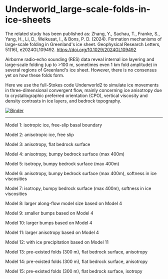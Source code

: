 # Underworld_large-scale-folds-in-ice-sheets
The related study has been published as: Zhang, Y., Sachau, T., Franke, S., Yang, H., Li, D., Weikusat, I., & Bons, P. D. (2024). Formation mechanisms of large-scale folding in Greenland's ice sheet. Geophysical Research Letters, 51(16), e2024GL109492. https://doi.org/10.1029/2024GL109492

Airborne radio‐echo sounding (RES) data reveal internal ice layering and large‐scale folding (up to >100 m, sometimes even 1 km fold amplitude) in several regions of Greenland's ice sheet. However, there is no consensus yet on how these folds form.

Here we use the full-Stokes code Underworld2 to simulate ice movements in three-dimensional convergent flow, mainly concerning ice anisotropy due to crystallographic preferred orientation (CPO), vertical viscosity and density contrasts in ice layers, and bedrock topography.

[![Binder](https://mybinder.org/badge_logo.svg)](https://mybinder.org/v2/gh/underworld-community/zhang-large-scale-folds-in-ice-sheets/HEAD)

*************
Model 1: isotropic ice, free-slip basal boundary

Model 2: anisotropic ice, free slip

Model 3: anisotropy, flat bedrock surface

Model 4: anisotropy, bumpy bedrock surface (max 400m)

Model 5: isotropy, bumpy bedrock surface (max 400m)

Model 6: anisotropy, bumpy bedrock surface (max 400m), softness in ice viscosities

Model 7: isotropy, bumpy bedrock surface (max 400m), softness in ice viscosities

Model 8: larger along-flow model size based on Model 4

Model 9: smaller bumps based on Model 4

Model 10: larger bumps based on Model 4

Model 11: larger anisotropy based on Model 4

Model 12: with ice precipitation based on Model 11

Model 13: pre-existed folds (300 m), flat bedrock surface, anisotropy

Model 14: pre-existed folds (300 m), flat bedrock surface, anisotropy

Model 15: pre-existed folds (300 m), flat bedrock surface, isotropy
